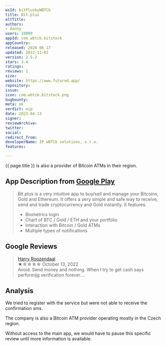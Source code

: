 ```yaml
---
wsId: bitPlusbyWBTCb
title: Bit.plus
altTitle: 
authors:
- danny
users: 10000
appId: com.wbtcb.bitstock
appCountry: 
released: 2020-06-17
updated: 2022-11-02
version: 2.5.2
stars: 3.4
ratings: 
reviews: 1
size: 
website: https://www.futured.app/
repository: 
issue: 
icon: com.wbtcb.bitstock.png
bugbounty: 
meta: ok
verdict: wip
date: 2023-04-13
signer: 
reviewArchive: 
twitter: 
social: 
redirect_from: 
developerName: IP wBTCb solutions, s.r.o.
features: 

---
```


{{ page.title }} is also a provider of Bitcoin ATMs in their region. 

## App Description from [Google Play](https://play.google.com/store/apps/details?id=com.wbtcb.bitstock) 

> Bit.plus is a very intuitive app to buy/sell and manage your Bitcoins, Gold and Ethereum. It offers a very simple and safe way to receive, send and trade cryptocurrency and Gold instantly. It features:
> - Biometrics login
> - Chart of BTC / Gold / ETH and your portfolio
> - Interaction with Bitcoin / Gold ATMs
> - Multiple types of notifications

## Google Reviews 

> [Harry Roozendaal](https://play.google.com/store/apps/details?id=com.wbtcb.bitstock&gl=us)<br>
  ★☆☆☆☆ October 13, 2022 <br>
       Avoid. Send money and nothing. When I try to get cash says performijg verification forever....

## Analysis 

We tried to register with the service but were not able to receive the confirmation sms. 

The company is also a Bitcoin ATM provider operating mostly in the Czech region. 

Without access to the main app, we would have to pause this specific review until more information is available. 

